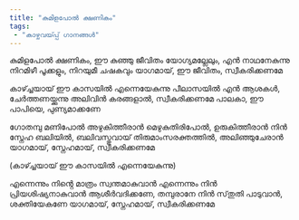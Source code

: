 ```yaml
---
title: "കുമിളപോൽ ക്ഷണികം"
tags:
 - "കാഴ്ചവയ്‍പ്പ് ഗാനങ്ങൾ"
---
```


കുമിളപോൽ ക്ഷണികം, ഈ കുഞ്ഞു ജീവിതം
യോഗ്യമല്ലേലും, എൻ നാഥനേകുന്നു 
നിറമിഴീ പൂക്കളും, നിറയുമീ ചഷകവും
യാഗമായ്, ഈ ജീവിതം, സ്വീകരിക്കണമേ

കാഴ്ച്ചയായ് ഈ കാസയിൽ എന്നെയേകുന്നു
പീലാസയിൽ എൻ ആശകൾ, ചേർത്തണയ്ക്കുന്നു
അലിവിൻ കരങ്ങളാൽ, സ്വീകരിക്കണമേ
പാലകാ, ഈ പാപിയെ, പുണ്യമാക്കണേ

ഗോതമ്പു മണിപോൽ അഴുകിത്തീരാൻ
മെഴുകുതിരിപോൽ, ഉരുകിത്തീരാൻ
 നിൻ സ്നേഹ ബലിയിൽ, ബലിവസ്തുവായ്
 തിരുമാംസരക്തത്തിൽ, അലിഞ്ഞുചേരാൻ
 യാഗമായ്, സ്നേഹമായ്, സ്വീകരിക്കണമേ

(കാഴ്ച്ചയായ് ഈ കാസയിൽ എന്നെയേകുന്നു)

എന്നെന്നും നിൻ്റെ മാത്രം സ്വന്തമാകുവാൻ
എന്നെന്നും നിൻ പ്രിയശിഷ്യനാകുവാൻ
ആശീർവദിക്കണേ, തമ്പുരാനേ
നിൻ സ്‌തുതി പാടുവാൻ, ശക്തിയേകണേ
യാഗമായ്, സ്നേഹമായ്, സ്വീകരിക്കണമേ
